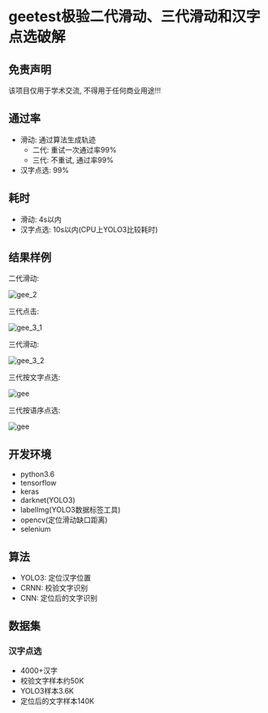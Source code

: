 # geetest极验二代滑动、三代滑动和汉字点选破解

## 免责声明

该项目仅用于学术交流, 不得用于任何商业用途!!!

## 通过率

- 滑动: 通过算法生成轨迹
  - 二代: 重试一次通过率99%
  - 三代: 不重试, 通过率99%
- 汉字点选: 99%

## 耗时
- 滑动: 4s以内
- 汉字点选: 10s以内(CPU上YOLO3比较耗时)

## 结果样例

二代滑动:

![gee_2](https://github.com/zhiying8710/geetest_crack/raw/master/imgs/gee_2.gif)

三代点击:

![gee_3_1](https://github.com/zhiying8710/geetest_crack/raw/master/imgs/gee_3_1.gif)

三代滑动:

![gee_3_2](https://github.com/zhiying8710/geetest_crack/raw/master/imgs/gee_3_2.gif)

三代按文字点选:

![gee](https://github.com/zhiying8710/geetest_crack/raw/master/imgs/gee_3_3.gif)

三代按语序点选:

![gee](https://github.com/zhiying8710/geetest_crack/raw/master/imgs/gee_3_4.gif)



## 开发环境

- python3.6
- tensorflow
- keras
- darknet(YOLO3)
- labelImg(YOLO3数据标签工具)
- opencv(定位滑动缺口距离)
- selenium

## 算法

- YOLO3: 定位汉字位置
- CRNN: 校验文字识别
- CNN: 定位后的文字识别

## 数据集

### 汉字点选

- 4000+汉字
- 校验文字样本约50K
- YOLO3样本3.6K
- 定位后的文字样本140K



